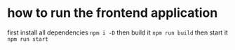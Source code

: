 # how to run the frontend application

first install all dependencies
`npm i -D`
then build it
`npm run build`
then start it
`npm run start`
